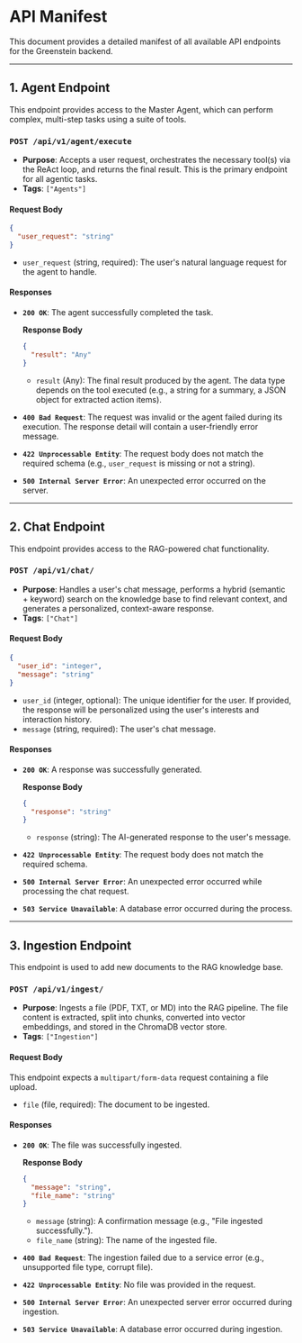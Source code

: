 # API Manifest

This document provides a detailed manifest of all available API endpoints for the Greenstein backend.

---

## 1. Agent Endpoint

This endpoint provides access to the Master Agent, which can perform complex, multi-step tasks using a suite of tools.

### `POST /api/v1/agent/execute`

-   **Purpose**: Accepts a user request, orchestrates the necessary tool(s) via the ReAct loop, and returns the final result. This is the primary endpoint for all agentic tasks.
-   **Tags**: `["Agents"]`

#### Request Body

```json
{
  "user_request": "string"
}
```

-   `user_request` (string, required): The user's natural language request for the agent to handle.

#### Responses

-   **`200 OK`**: The agent successfully completed the task.

    **Response Body**
    ```json
    {
      "result": "Any"
    }
    ```
    -   `result` (Any): The final result produced by the agent. The data type depends on the tool executed (e.g., a string for a summary, a JSON object for extracted action items).

-   **`400 Bad Request`**: The request was invalid or the agent failed during its execution. The response detail will contain a user-friendly error message.
-   **`422 Unprocessable Entity`**: The request body does not match the required schema (e.g., `user_request` is missing or not a string).
-   **`500 Internal Server Error`**: An unexpected error occurred on the server.

---

## 2. Chat Endpoint

This endpoint provides access to the RAG-powered chat functionality.

### `POST /api/v1/chat/`

-   **Purpose**: Handles a user's chat message, performs a hybrid (semantic + keyword) search on the knowledge base to find relevant context, and generates a personalized, context-aware response.
-   **Tags**: `["Chat"]`

#### Request Body

```json
{
  "user_id": "integer",
  "message": "string"
}
```

-   `user_id` (integer, optional): The unique identifier for the user. If provided, the response will be personalized using the user's interests and interaction history.
-   `message` (string, required): The user's chat message.

#### Responses

-   **`200 OK`**: A response was successfully generated.

    **Response Body**
    ```json
    {
      "response": "string"
    }
    ```
    -   `response` (string): The AI-generated response to the user's message.

-   **`422 Unprocessable Entity`**: The request body does not match the required schema.
-   **`500 Internal Server Error`**: An unexpected error occurred while processing the chat request.
-   **`503 Service Unavailable`**: A database error occurred during the process.

---

## 3. Ingestion Endpoint

This endpoint is used to add new documents to the RAG knowledge base.

### `POST /api/v1/ingest/`

-   **Purpose**: Ingests a file (PDF, TXT, or MD) into the RAG pipeline. The file content is extracted, split into chunks, converted into vector embeddings, and stored in the ChromaDB vector store.
-   **Tags**: `["Ingestion"]`

#### Request Body

This endpoint expects a `multipart/form-data` request containing a file upload.

-   `file` (file, required): The document to be ingested.

#### Responses

-   **`200 OK`**: The file was successfully ingested.

    **Response Body**
    ```json
    {
      "message": "string",
      "file_name": "string"
    }
    ```
    -   `message` (string): A confirmation message (e.g., "File ingested successfully.").
    -   `file_name` (string): The name of the ingested file.

-   **`400 Bad Request`**: The ingestion failed due to a service error (e.g., unsupported file type, corrupt file).
-   **`422 Unprocessable Entity`**: No file was provided in the request.
-   **`500 Internal Server Error`**: An unexpected server error occurred during ingestion.
-   **`503 Service Unavailable`**: A database error occurred during ingestion.
